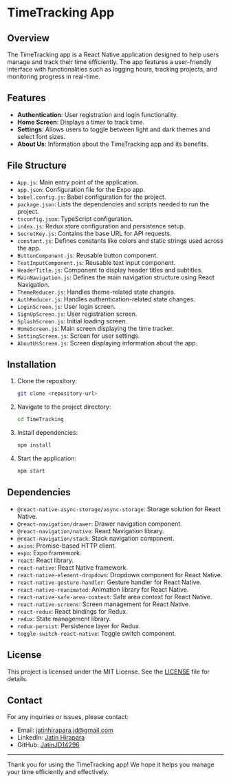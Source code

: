 # TimeTracking App

## Overview

The TimeTracking app is a React Native application designed to help users manage and track their time efficiently. The app features a user-friendly interface with functionalities such as logging hours, tracking projects, and monitoring progress in real-time.

## Features

- **Authentication**: User registration and login functionality.
- **Home Screen**: Displays a timer to track time.
- **Settings**: Allows users to toggle between light and dark themes and select font sizes.
- **About Us**: Information about the TimeTracking app and its benefits.

## File Structure

- `App.js`: Main entry point of the application.
- `app.json`: Configuration file for the Expo app.
- `babel.config.js`: Babel configuration for the project.
- `package.json`: Lists the dependencies and scripts needed to run the project.
- `tsconfig.json`: TypeScript configuration.
- `index.js`: Redux store configuration and persistence setup.
- `SecretKey.js`: Contains the base URL for API requests.
- `constant.js`: Defines constants like colors and static strings used across the app.
- `ButtonComponent.js`: Reusable button component.
- `TextInputComponent.js`: Reusable text input component.
- `HeaderTitle.js`: Component to display header titles and subtitles.
- `MainNavigation.js`: Defines the main navigation structure using React Navigation.
- `ThemeReducer.js`: Handles theme-related state changes.
- `AuthReducer.js`: Handles authentication-related state changes.
- `LoginScreen.js`: User login screen.
- `SignUpScreen.js`: User registration screen.
- `SplashScreen.js`: Initial loading screen.
- `HomeScreen.js`: Main screen displaying the time tracker.
- `SettingScreen.js`: Screen for user settings.
- `AboutUsScreen.js`: Screen displaying information about the app.

## Installation

1. Clone the repository:
    ```sh
    git clone <repository-url>
    ```
2. Navigate to the project directory:
    ```sh
    cd TimeTracking
    ```
3. Install dependencies:
    ```sh
    npm install
    ```
4. Start the application:
    ```sh
    npm start
    ```

## Dependencies

- `@react-native-async-storage/async-storage`: Storage solution for React Native.
- `@react-navigation/drawer`: Drawer navigation component.
- `@react-navigation/native`: React Navigation library.
- `@react-navigation/stack`: Stack navigation component.
- `axios`: Promise-based HTTP client.
- `expo`: Expo framework.
- `react`: React library.
- `react-native`: React Native framework.
- `react-native-element-dropdown`: Dropdown component for React Native.
- `react-native-gesture-handler`: Gesture handler for React Native.
- `react-native-reanimated`: Animation library for React Native.
- `react-native-safe-area-context`: Safe area context for React Native.
- `react-native-screens`: Screen management for React Native.
- `react-redux`: React bindings for Redux.
- `redux`: State management library.
- `redux-persist`: Persistence layer for Redux.
- `toggle-switch-react-native`: Toggle switch component.

## License

This project is licensed under the MIT License. See the [LICENSE](./LICENSE) file for details.

## Contact

For any inquiries or issues, please contact:

- Email: [jatinhirapara.jd@gmail.com](mailto:jatinhirapara.jd@gmail.com)
- LinkedIn: [Jatin Hirapara](https://www.linkedin.com/in/jatin-hirapara-53916718b/)
- GitHub: [JatinJD14296](https://github.com/JatinJD14296)

---

Thank you for using the TimeTracking app! We hope it helps you manage your time efficiently and effectively.
